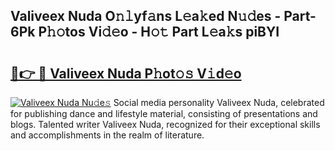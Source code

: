 ## Valiveex Nuda O𝚗𝚕yf𝚊ns L𝚎a𝚔ed N𝚞𝚍es - Part-6Pk P𝚑𝚘tos Vi𝚍𝚎o - H𝚘𝚝 Part L𝚎a𝚔s piBYI

# <h2><a href="http://kf2t8t.oniu.top/?m=Valiveex+Nuda">🔗👉 🔴 Valiveex Nuda P𝚑ot𝚘𝚜 V𝚒d𝚎o</a></h2>

[![Valiveex Nuda Nu𝚍e𝚜](https://i.imgur.com/0qMVB7G.gif)](http://kf2t8t.oniu.top/?m=Valiveex+Nuda)
Social media personality Valiveex Nuda, celebrated for publishing dance and lifestyle material, consisting of presentations and blogs. Talented writer Valiveex Nuda, recognized for their exceptional skills and accomplishments in the realm of literature.  
